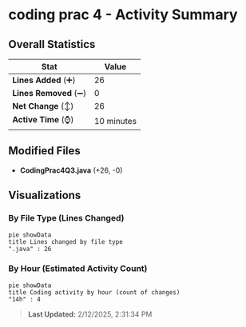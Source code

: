 # coding prac 4 - Activity Summary 

## Overall Statistics

| Stat                   | Value                                                             |
| ---------------------- | ----------------------------------------------------------------- |
| **Lines Added** (➕)   | 26                                          |
| **Lines Removed** (➖) | 0                                        |
| **Net Change** (↕)    | 26                |
| **Active Time** (⌚)   | 10 minutes |


## Modified Files
- **CodingPrac4Q3.java** (+26, -0)

## Visualizations

### By File Type (Lines Changed)

```mermaid
pie showData
title Lines changed by file type
".java" : 26
```

### By Hour (Estimated Activity Count)

```mermaid
pie showData
title Coding activity by hour (count of changes)
"14h" : 4
```


> **Last Updated:** 2/12/2025, 2:31:34 PM